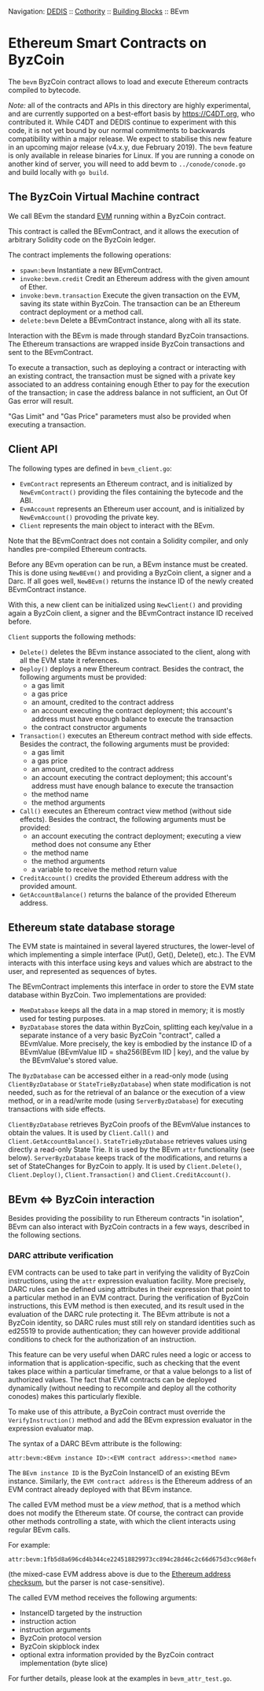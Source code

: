 Navigation: [DEDIS](https://github.com/dedis/doc/tree/master/README.md) ::
[Cothority](../README.md) ::
[Building Blocks](../doc/BuildingBlocks.md) ::
BEvm

# Ethereum Smart Contracts on ByzCoin

The `bevm` ByzCoin contract allows to load and execute Ethereum contracts compiled to bytecode.

*Note:* all of the contracts and APIs in this directory are highly experimental, and
are currently supported on a best-effort basis by https://C4DT.org, who contributed it.
While C4DT and DEDIS continue to experiment with this code, it is not yet bound by our
normal commitments to backwards compatibility within a major release. We expect to stabilise
this new feature in an upcoming major release (v4.x.y, due February 2019).
The `bevm` feature is only available in release binaries for Linux. If you
are running a conode on another kind of server, you will need to add bevm to `../conode/conode.go`
and build locally with `go build`.

## The ByzCoin Virtual Machine contract

We call BEvm the standard [EVM](https://en.wikipedia.org/wiki/Ethereum#Virtual_Machine) running within a ByzCoin contract.

This contract is called the BEvmContract, and it allows the execution of arbitrary Solidity code on the ByzCoin ledger.

The contract implements the following operations:

- `spawn:bevm` Instantiate a new BEvmContract.
- `invoke:bevm.credit` Credit an Ethereum address with the given amount of Ether.
- `invoke:bevm.transaction` Execute the given transaction on the EVM, saving its state within ByzCoin. The transaction can be an Ethereum contract deployment or a method call.
- `delete:bevm` Delete a BEvmContract instance, along with all its state.

Interaction with the BEvm is made through standard ByzCoin transactions. The Ethereum transactions are wrapped inside ByzCoin transactions and sent to the BEvmContract.

To execute a transaction, such as deploying a contract or interacting with an existing contract, the transaction must be signed with a private key associated to an address containing enough Ether to pay for the execution of the transaction; in case the address balance in not sufficient, an Out Of Gas error will result.

"Gas Limit" and "Gas Price" parameters must also be provided when executing a transaction.

## Client API

The following types are defined in `bevm_client.go`:

- `EvmContract` represents an Ethereum contract, and is initialized by `NewEvmContract()` providing the files containing the bytecode and the ABI.
- `EvmAccount` represents an Ethereum user account, and is initialized by `NewEvmAccount()` provoding the private key.
- `Client` represents the main object to interact with the BEvm.

Note that the BEvmContract does not contain a Solidity compiler, and only handles pre-compiled Ethereum contracts.

Before any BEvm operation can be run, a BEvm instance must be created. This is done using `NewBEvm()` and providing a ByzCoin client, a signer and a Darc. If all goes well, `NewBEvm()` returns the instance ID of the newly created BEvmContract instance.

With this, a new client can be initialized using `NewClient()` and providing again a ByzCoin client, a signer and the BEvmContract instance ID received before.

`Client` supports the following methods:

- `Delete()` deletes the BEvm instance associated to the client, along with all the EVM state it references.
- `Deploy()` deploys a new Ethereum contract. Besides the contract, the following arguments must be provided:
    - a gas limit
    - a gas price
    - an amount, credited to the contract address
    - an account executing the contract deployment; this account's address must have enough balance to execute the transaction
    - the contract constructor arguments
- `Transaction()` executes an Ethereum contract method with side effects. Besides the contract, the following arguments must be provided:
    - a gas limit
    - a gas price
    - an amount, credited to the contract address
    - an account executing the contract deployment; this account's address must have enough balance to execute the transaction
    - the method name
    - the method arguments
- `Call()` executes an Ethereum contract view method (without side effects). Besides the contract, the following arguments must be provided:
    - an account executing the contract deployment; executing a view method does not consume any Ether
    - the method name
    - the method arguments
    - a variable to receive the method return value
- `CreditAccount()` credits the provided Ethereum address with the provided amount.
- `GetAccountBalance()` returns the balance of the provided Ethereum address.

## Ethereum state database storage

The EVM state is maintained in several layered structures, the lower-level of which implementing a simple interface (Put(), Get(), Delete(), etc.). The EVM interacts with this interface using keys and values which are abstract to the user, and represented as sequences of bytes.

The BEvmContract implements this interface in order to store the EVM state database within ByzCoin. Two implementations are provided:

- `MemDatabase` keeps all the data in a map stored in memory; it is mostly used for testing purposes.
- `ByzDatabase` stores the data within ByzCoin, splitting each key/value in a separate instance of a very basic ByzCoin "contract", called a BEvmValue. More precisely, the key is embodied by the instance ID of a BEvmValue (BEvmValue IID = sha256(BEvm IID | key), and the value by the BEvmValue's stored value.

The `ByzDatabase` can be accessed either in a read-only mode (using `ClientByzDatabase` or `StateTrieByzDatabase`) when state modification is not needed, such as for the retrieval of an balance or the execution of a view method, or in a read/write mode (using `ServerByzDatabase`) for executing transactions with side effects.

`ClientByzDatabase` retrieves ByzCoin proofs of the BEvmValue instances to obtain the values. It is used by `Client.Call()` and `Client.GetAccountBalance()`.
`StateTrieByzDatabase` retrieves values using directly a read-only State Trie. It is used by the BEvm `attr` functionality (see below).
`ServerByzDatabase` keeps track of the modifications, and returns a set of StateChanges for ByzCoin to apply. It is used by `Client.Delete()`, `Client.Deploy()`, `Client.Transaction()` and `Client.CreditAccount()`.

## BEvm <=> ByzCoin interaction

Besides providing the possibility to run Ethereum contracts "in isolation", BEvm can also interact with ByzCoin contracts in a few ways, described in the following sections.

### DARC attribute verification

EVM contracts can be used to take part in verifying the validity of ByzCoin instructions, using the `attr` expression evaluation facility.
More precisely, DARC rules can be defined using attributes in their expression that point to a particular method in an EVM contract. During the verification of ByzCoin instructions, this EVM method is then executed, and its result used in the evaluation of the DARC rule protecting it. The BEvm attribute is not a ByzCoin identity, so DARC rules must still rely on standard identities such as ed25519 to provide authentication; they can however provide additional conditions to check for the authorization of an instruction.

This feature can be very useful when DARC rules need a logic or access to information that is application-specific, such as checking that the event takes place within a particular timeframe, or that a value belongs to a list of authorized values. The fact that EVM contracts can be deployed dynamically (without needing to recompile and deploy all the cothority conodes) makes this particularly flexible.

To make use of this attribute, a ByzCoin contract must override the `VerifyInstruction()` method and add the BEvm expression evaluator in the expression evaluator map.

The syntax of a DARC BEvm attribute is the following:

```
attr:bevm:<BEvm instance ID>:<EVM contract address>:<method name>
```

The `BEvm instance ID` is the ByzCoin InstanceID of an existing BEvm instance. Similarly, the `EVM contract address` is the Ethereum address of an EVM contract already deployed with that BEvm instance.

The called EVM method must be a _view method_, that is a method which does not modify the Ethereum state. Of course, the contract can provide other methods controlling a state, with which the client interacts using regular BEvm calls.

For example:

```
attr:bevm:1fb5d8a696cd4b344ce224518829973cc894c28d46c2c66d675d3cc968efe489:0x8CdaF0CD259887258Bc13a92C0a6dA92698644C0:isGreater
```
(the mixed-case EVM address above is due to the [Ethereum address checksum](https://github.com/ethereum/EIPs/blob/master/EIPS/eip-55.md), but the parser is not case-sensitive).

The called EVM method receives the following arguments:

* InstanceID targeted by the instruction
* instruction action
* instruction arguments
* ByzCoin protocol version
* ByzCoin skipblock index
* optional extra information provided by the ByzCoin contract implementation (byte slice)

For further details, please look at the examples in `bevm_attr_test.go`.
